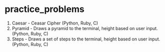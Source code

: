 # practice_problems

1. Caesar - Ceasar Cipher (Python, Ruby, C)
2. Pyramid - Draws a pyramid to the terminal, height based on user input. (Python, Ruby, C)
3. Steps - Draws a set of steps to the terminal, height based on user input. (Python, Ruby, C)
 
